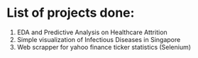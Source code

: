 # List of projects done:
1. EDA and Predictive Analysis on Healthcare Attrition
2. Simple visualization of Infectious Diseases in Singapore
3. Web scrapper for yahoo finance ticker statistics (Selenium)

